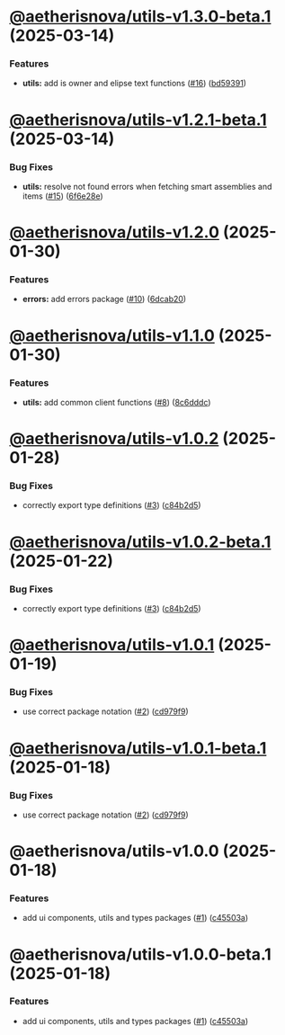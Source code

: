 # [@aetherisnova/utils-v1.3.0-beta.1](https://github.com/aetheris-nova/instrumentum/compare/@aetherisnova/utils-v1.2.1-beta.1...@aetherisnova/utils-v1.3.0-beta.1) (2025-03-14)


### Features

* **utils:** add is owner and elipse text functions ([#16](https://github.com/aetheris-nova/instrumentum/issues/16)) ([bd59391](https://github.com/aetheris-nova/instrumentum/commit/bd593918f5be71163a8400dea291165ff40847fc))

# [@aetherisnova/utils-v1.2.1-beta.1](https://github.com/aetheris-nova/instrumentum/compare/@aetherisnova/utils-v1.2.0...@aetherisnova/utils-v1.2.1-beta.1) (2025-03-14)


### Bug Fixes

* **utils:** resolve not found errors when fetching smart assemblies and items ([#15](https://github.com/aetheris-nova/instrumentum/issues/15)) ([6f6e28e](https://github.com/aetheris-nova/instrumentum/commit/6f6e28e28eddd9d85ad704a17e05eadd6595968b))

# [@aetherisnova/utils-v1.2.0](https://github.com/aetheris-nova/instrumentum/compare/@aetherisnova/utils-v1.1.0...@aetherisnova/utils-v1.2.0) (2025-01-30)


### Features

* **errors:** add errors package ([#10](https://github.com/aetheris-nova/instrumentum/issues/10)) ([6dcab20](https://github.com/aetheris-nova/instrumentum/commit/6dcab2092e0b81b7cc2ec812b2223a18c3c8c958))

# [@aetherisnova/utils-v1.1.0](https://github.com/aetheris-nova/instrumentum/compare/@aetherisnova/utils-v1.0.2...@aetherisnova/utils-v1.1.0) (2025-01-30)


### Features

* **utils:** add common client functions ([#8](https://github.com/aetheris-nova/instrumentum/issues/8)) ([8c6dddc](https://github.com/aetheris-nova/instrumentum/commit/8c6dddc28812ec652aabff9147ab03c25d0830fd))

# [@aetherisnova/utils-v1.0.2](https://github.com/aetheris-nova/instrumentum/compare/@aetherisnova/utils-v1.0.1...@aetherisnova/utils-v1.0.2) (2025-01-28)


### Bug Fixes

* correctly export type definitions ([#3](https://github.com/aetheris-nova/instrumentum/issues/3)) ([c84b2d5](https://github.com/aetheris-nova/instrumentum/commit/c84b2d5ec872fdd7e5d20d2a5959f63fa11885de))

# [@aetherisnova/utils-v1.0.2-beta.1](https://github.com/aetheris-nova/instrumentum/compare/@aetherisnova/utils-v1.0.1...@aetherisnova/utils-v1.0.2-beta.1) (2025-01-22)


### Bug Fixes

* correctly export type definitions ([#3](https://github.com/aetheris-nova/instrumentum/issues/3)) ([c84b2d5](https://github.com/aetheris-nova/instrumentum/commit/c84b2d5ec872fdd7e5d20d2a5959f63fa11885de))

# [@aetherisnova/utils-v1.0.1](https://github.com/aetheris-nova/instrumentum/compare/@aetherisnova/utils-v1.0.0...@aetherisnova/utils-v1.0.1) (2025-01-19)


### Bug Fixes

* use correct package notation ([#2](https://github.com/aetheris-nova/instrumentum/issues/2)) ([cd979f9](https://github.com/aetheris-nova/instrumentum/commit/cd979f9f1b49cd43c66584cfd979f300dd58b63a))

# [@aetherisnova/utils-v1.0.1-beta.1](https://github.com/aetheris-nova/instrumentum/compare/@aetherisnova/utils-v1.0.0...@aetherisnova/utils-v1.0.1-beta.1) (2025-01-18)


### Bug Fixes

* use correct package notation ([#2](https://github.com/aetheris-nova/instrumentum/issues/2)) ([cd979f9](https://github.com/aetheris-nova/instrumentum/commit/cd979f9f1b49cd43c66584cfd979f300dd58b63a))

# @aetherisnova/utils-v1.0.0 (2025-01-18)


### Features

* add ui components, utils and types packages ([#1](https://github.com/aetheris-nova/instrumentum/issues/1)) ([c45503a](https://github.com/aetheris-nova/instrumentum/commit/c45503a83c23198894be6b5182ef6dcb0ef900cf))

# @aetherisnova/utils-v1.0.0-beta.1 (2025-01-18)


### Features

* add ui components, utils and types packages ([#1](https://github.com/aetheris-nova/instrumentum/issues/1)) ([c45503a](https://github.com/aetheris-nova/instrumentum/commit/c45503a83c23198894be6b5182ef6dcb0ef900cf))
